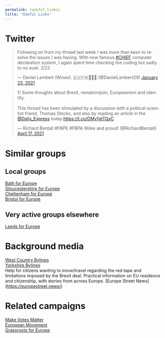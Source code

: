 ```yaml
---
permalink: /useful_links/
title: "Useful Links"
---
```

# Twitter
<blockquote class="twitter-tweet"><p lang="en" dir="ltr">Following on from my thread last week I was more than keen to resolve the issues I was having. With now famous <a href="https://twitter.com/hashtag/CHIEF?src=hash&amp;ref_src=twsrc%5Etfw">#CHIEF</a> computer declaration system, I again spent time checking the coding but sadly to no avail. 2/22</p>&mdash; Daniel Lambert (Wines). 🇪🇺🇫🇷🏴󠁧󠁢󠁷󠁬󠁳󠁿🍇🥂 (@DanielLambert29) <a href="https://twitter.com/DanielLambert29/status/1352887660549992448?ref_src=twsrc%5Etfw">January 23, 2021</a></blockquote> <script async src="https://platform.twitter.com/widgets.js" charset="utf-8"></script>


<blockquote class="twitter-tweet"><p lang="en" dir="ltr">1/ Some thoughts about Brexit, remain/rejoin, Europeanism and identity.<br><br>This thread has been stimulated by a discussion with a political scientist friend, Thomas Stocks, and also by reading an article in the <a href="https://twitter.com/Daily_Express?ref_src=twsrc%5Etfw">@Daily_Express</a> today:<a href="https://t.co/DMv1gtTQxC">https://t.co/DMv1gtTQxC</a></p>&mdash; Richard Bentall #FBPE #FBPA Woke and proud! (@RichardBentall) <a href="https://twitter.com/RichardBentall/status/1383397473712967688?ref_src=twsrc%5Etfw">April 17, 2021</a></blockquote> <script async src="https://platform.twitter.com/widgets.js" charset="utf-8"></script>

# Similar groups
## Local groups

[Bath for Europe](https://bathforeurope.com/)  
[Gloucestershire for Europe](http://www.glostays.eu/)  
[Cheltenham for Europe](https://cheltenhamforeurope.co.uk/)  
[Bristol for Europe](https://www.bristolforeurope.com/)  

## Very active groups elsewhere

[Leeds for Europe](https://leedsforeurope.org/)

# Background media

[West Country Bylines](https://westcountrybylines.co.uk/)  
[Yorkshire Bylines](https://yorkshirebylines.co.uk/)  
Help for citizens wanting to move/travel regarding the red tape and limitations imposed by the Brexit deal. Practical information on EU residence and citizenship, with stories from across Europe. [Europe Street News] (https://europestreet.news/)

# Related campaigns

[Make Votes Matter](https://www.makevotesmatter.org.uk/)  
[European Movement](https://www.europeanmovement.co.uk/)  
[Grassroots for Europe](https://grassrootsforeurope.org/)
